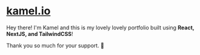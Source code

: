# **[kamel.io](https://github.com/kamel402/kamel.io)**

Hey there! I'm Kamel and this is my lovely lovely portfolio built using **React, NextJS, and TailwindCSS**!

<p>Thank you so much for your support. 💙</p>
